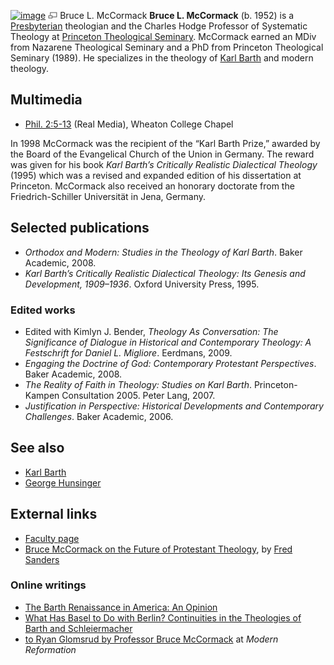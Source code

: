 [![image](images/thumb/a/ac/McCormack.jpg/180px-McCormack.jpg.pagespeed.ce.YOpabEatWe.jpg)](http://www.theopedia.com/File:McCormack.jpg)
[![image](data:image/png;base64,iVBORw0KGgoAAAANSUhEUgAAAA8AAAALCAAAAACFLIiAAAAAAnRSTlMA/1uRIrUAAABPSURBVAjXY/j///+5vXDwjAHIr26ZAgXZe8H8a/+hoIcw/9nevdVL9+79DuPvzQYZFPUezu8BMZLXgkExnD8HAu6hqv//n+HZVjD4DuUDAKlChD3fj6aPAAAAAElFTkSuQmCC)](http://www.theopedia.com/File:McCormack.jpg "Enlarge")
Bruce L. McCormack
**Bruce L. McCormack** (b. 1952) is a
[Presbyterian](Presbyterian "Presbyterian") theologian and the
Charles Hodge Professor of Systematic Theology at
[Princeton Theological Seminary](Princeton_Theological_Seminary "Princeton Theological Seminary").
McCormack earned an MDiv from Nazarene Theological Seminary and a
PhD from Princeton Theological Seminary (1989). He specializes in
the theology of [Karl Barth](Karl_Barth "Karl Barth") and modern
theology.

## Multimedia

-   [Phil. 2:5-13](http://adam.wheaton.edu/ramgen/wetn-real/chap02-03/mccormack041103.rm)
    (Real Media), Wheaton College Chapel

In 1998 McCormack was the recipient of the “Karl Barth Prize,”
awarded by the Board of the Evangelical Church of the Union in
Germany. The reward was given for his book
*Karl Barth’s Critically Realistic Dialectical Theology* (1995)
which was a revised and expanded edition of his dissertation at
Princeton. McCormack also received an honorary doctorate from the
Friedrich-Schiller Universität in Jena, Germany.

## Selected publications

-   *Orthodox and Modern: Studies in the Theology of Karl Barth*.
    Baker Academic, 2008.
-   *Karl Barth’s Critically Realistic Dialectical Theology: Its Genesis and Development, 1909–1936*.
    Oxford University Press, 1995.

### Edited works

-   Edited with Kimlyn J. Bender,
    *Theology As Conversation: The Significance of Dialogue in Historical and Contemporary Theology: A Festschrift for Daniel L. Migliore*.
    Eerdmans, 2009.
-   *Engaging the Doctrine of God: Contemporary Protestant Perspectives*.
    Baker Academic, 2008.
-   *The Reality of Faith in Theology: Studies on Karl Barth*.
    Princeton-Kampen Consultation 2005. Peter Lang, 2007.
-   *Justification in Perspective: Historical Developments and Contemporary Challenges*.
    Baker Academic, 2006.

## See also

-   [Karl Barth](Karl_Barth "Karl Barth")
-   [George Hunsinger](George_Hunsinger "George Hunsinger")

## External links

-   [Faculty page](http://www3.ptsem.edu/Content.aspx?id=1942&menu_id=72)
-   [Bruce McCormack on the Future of Protestant Theology](http://www.scriptoriumdaily.com/middlebrow/archives/bruce-mccormack-on-the-future-of-protestant-theology/),
    by [Fred Sanders](Fred_Sanders "Fred Sanders")

### Online writings

-   [The Barth Renaissance in America: An Opinion](http://scdc.library.ptsem.edu/mets/mets.aspx?src=PSB2002233&div=13)
-   [What Has Basel to Do with Berlin? Continuities in the Theologies of Barth and Schleiermacher](http://scdc.library.ptsem.edu/mets/mets.aspx?src=PSB2002232&div=4)
-   [to Ryan Glomsrud by Professor Bruce McCormack](http://www.whitehorseinn.org/blog/2010/10/28/we-get-letters/Response)
    at *Modern Reformation*



